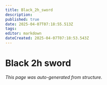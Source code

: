 ```yaml
---
title: Black_2h_sword
description: 
published: true
date: 2025-04-07T07:18:55.513Z
tags: 
editor: markdown
dateCreated: 2025-04-07T07:18:53.543Z
---
```


# Black 2h sword

*This page was auto-generated from structure.*